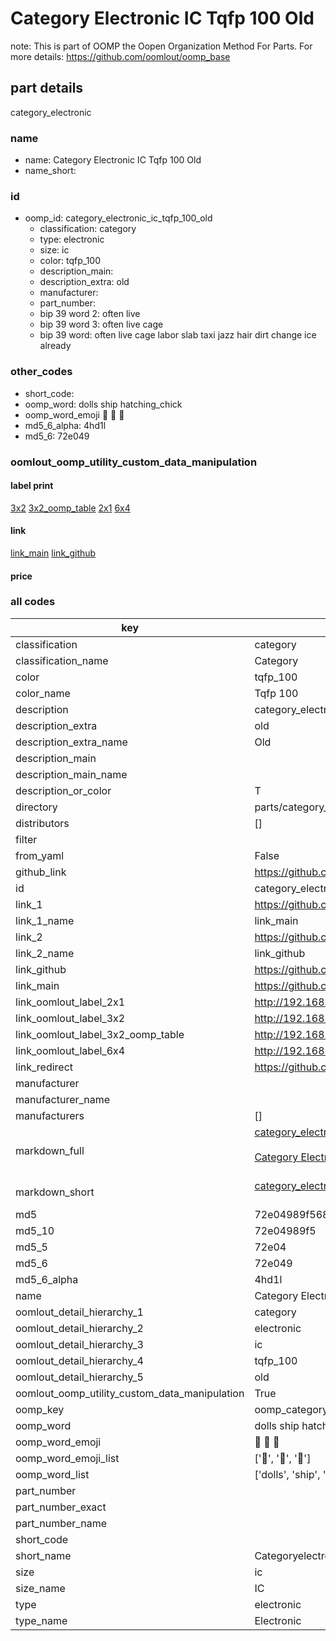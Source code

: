# Category Electronic IC Tqfp 100 Old  

note: This is part of OOMP the Oopen Organization Method For Parts. For more details: https://github.com/oomlout/oomp_base

##  part details
  



category_electronic



### name
* name: Category Electronic IC Tqfp 100 Old
* name_short: 
### id
* oomp_id: category_electronic_ic_tqfp_100_old
  * classification: category
  * type: electronic
  * size: ic
  * color: tqfp_100
  * description_main: 
  * description_extra: old
  * manufacturer: 
  * part_number: 
  * bip 39 word 2: often live
  * bip 39 word 3: often live cage
  * bip 39 word: often live cage labor slab taxi jazz hair dirt change ice already

### other_codes
* short_code: 
* oomp_word: dolls ship hatching_chick
* oomp_word_emoji :dolls: :ship: :hatching_chick:
* md5_6_alpha: 4hd1l
* md5_6: 72e049






### oomlout_oomp_utility_custom_data_manipulation
#### label print
[3x2](http://192.168.1.245:1112/?label=oomp%204hd1l)
[3x2_oomp_table](http://192.168.1.108:1112/?label=oomp%204hd1l)
[2x1](http://192.168.1.242:1112/?label=oomp%204hd1l)
[6x4](http://192.168.1.55:1112/?label=oomp%204hd1l)    

#### link

[link_main](https://github.com/oomlout/oomlout_oomp_version_1_messy/tree/main/parts/category_electronic_ic_tqfp_100_old) [link_github](https://github.com/oomlout/oomlout_oomp_version_1_messy/tree/main/parts/category_electronic_ic_tqfp_100_old)                             

#### price







### all codes 
| key | value |  
| --- | --- |  
| classification | category |  
| classification_name | Category |  
| color | tqfp_100 |  
| color_name | Tqfp 100 |  
| description | category_electronic |  
| description_extra | old |  
| description_extra_name | Old |  
| description_main |  |  
| description_main_name |  |  
| description_or_color | T  |  
| directory | parts/category_electronic_ic_tqfp_100_old |  
| distributors | [] |  
| filter |  |  
| from_yaml | False |  
| github_link | https://github.com/oomlout/oomlout_oomp_part_src/tree/main/parts/category_electronic_ic_tqfp_100_old |  
| id | category_electronic_ic_tqfp_100_old |  
| link_1 | https://github.com/oomlout/oomlout_oomp_version_1_messy/tree/main/parts/category_electronic_ic_tqfp_100_old |  
| link_1_name | link_main |  
| link_2 | https://github.com/oomlout/oomlout_oomp_version_1_messy/tree/main/parts/category_electronic_ic_tqfp_100_old |  
| link_2_name | link_github |  
| link_github | https://github.com/oomlout/oomlout_oomp_version_1_messy/tree/main/parts/category_electronic_ic_tqfp_100_old |  
| link_main | https://github.com/oomlout/oomlout_oomp_version_1_messy/tree/main/parts/category_electronic_ic_tqfp_100_old |  
| link_oomlout_label_2x1 | http://192.168.1.242:1112/?label=oomp%204hd1l |  
| link_oomlout_label_3x2 | http://192.168.1.245:1112/?label=oomp%204hd1l |  
| link_oomlout_label_3x2_oomp_table | http://192.168.1.108:1112/?label=oomp%204hd1l |  
| link_oomlout_label_6x4 | http://192.168.1.55:1112/?label=oomp%204hd1l |  
| link_redirect | https://github.com/oomlout/oomlout_oomp_version_1_messy/tree/main/parts/category_electronic_ic_tqfp_100_old |  
| manufacturer |  |  
| manufacturer_name |  |  
| manufacturers | [] |  
| markdown_full | [category_electronic_ic_tqfp_100_old](none)<br>[](none)<br>[Category Electronic Ic Tqfp 100 Old](none)<br><br> |  
| markdown_short | [category_electronic_ic_tqfp_100_old](none)<br><br> |  
| md5 | 72e04989f5684eef79e577c44060accd |  
| md5_10 | 72e04989f5 |  
| md5_5 | 72e04 |  
| md5_6 | 72e049 |  
| md5_6_alpha | 4hd1l |  
| name | Category Electronic IC Tqfp 100 Old |  
| oomlout_detail_hierarchy_1 | category |  
| oomlout_detail_hierarchy_2 | electronic |  
| oomlout_detail_hierarchy_3 | ic |  
| oomlout_detail_hierarchy_4 | tqfp_100 |  
| oomlout_detail_hierarchy_5 | old |  
| oomlout_oomp_utility_custom_data_manipulation | True |  
| oomp_key | oomp_category_electronic_ic_tqfp_100_old |  
| oomp_word | dolls ship hatching_chick |  
| oomp_word_emoji | :dolls: :ship: :hatching_chick: |  
| oomp_word_emoji_list | [':dolls:', ':ship:', ':hatching_chick:'] |  
| oomp_word_list | ['dolls', 'ship', 'hatching_chick'] |  
| part_number |  |  
| part_number_exact |  |  
| part_number_name |  |  
| short_code |  |  
| short_name | Categoryelectronic |  
| size | ic |  
| size_name | IC |  
| type | electronic |  
| type_name | Electronic |  
